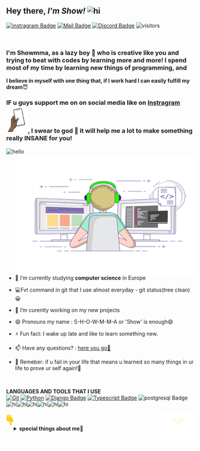 ## **Hey there**, *I'm Show!* <img src="https://i.pinimg.com/originals/57/5a/20/575a20918d349a354cc636a0d49b35a0.gif" width="58px" alt="hi">


[![instragram Badge](https://img.shields.io/badge/-@show-e84393?style=flat&labelColor=a12294&logo=instagram&logoColor=white)](https://www.instagram.com/shows_creation/?hl=en) [![Mail Badge](https://img.shields.io/badge/-showmma-ff2b5d?style=flat&labelColor=ff003c&logo=gmail&logoColor=white)](mailto:id2019showbikshowmma@gmail.com)  [![Discord Badge](https://img.shields.io/badge/-Discord-7f49e3?style=flat&labelColor=4d1fa3&logo=Discord&logoColor=white)](https://discord.gg/hnHQP25Yp8)
![visitors](https://visitor-badge.glitch.me/badge?page_id=show) 





<br>

### I'm Showmma, as a lazy boy 🥺  who is **creative** like you and trying to beat with codes by learning more and more! I spend most of my time by learning new things of programming, and  
**I believe in myself with one thing that, if I work hard I can easily fulfill my dream**😇


###   **IF u guys support me on  on social media like on [Instragram](https://www.instagram.com/shows_creation/?hl=en) <img src="github3.gif" width="58px" alt="hi">, I swear to god 🥺 it will help me a lot to make something really **INSANE** for you!**


<img src="https://i.pinimg.com/originals/7b/13/7c/7b137c48419e95e12416e783cc804e45.gif" width="68px" alt="hello">









 <meta name="viewport" content="width=device-width, initial-scale=1.0">



 <img align="right" alt="GIF" src="github4.gif" width="475" height="320"  />

- 🔭 I’m currently studying **computer science** in Europe

- 💻Fvt command in git that I use almost everyday - git status(tree clean)😀

- 🤔 I’m curently working on my new projects

- 😄 Pronouns my name : S-H-O-W-M-M-A or 'Show' is enough😄

- ⚡ Fun fact: I wake up late and like to learn something new.

- 📫 Have any questions? : [here you go🤫](mailto:id2019showbikshowmma@gmail.com)

- 🤫 Remeber: if u fail in your life that means u learned so many things in ur life to prove ur self again!💖 


<br>

 ****LANGUAGES AND TOOLS THAT I USE**** 
<br>
[![Git](https://img.shields.io/badge/-GIT-f76300?style=for-the-badge&labelColor=white&logo=Git&logoColor=f76300)](#) [![Python](https://img.shields.io/badge/-Python-e0a51b?style=for-the-badge&labelColor=blue&logo=Python&logoColor=ffde00&)](#) [![Django Badge](https://img.shields.io/badge/-Django-227328?style=for-the-badge&labelColor=white&logo=Django&logoColor=2c7a05)](#) [![Typescript Badge](https://img.shields.io/badge/-Typescript-08c2cc?style=for-the-badge&labelColor=grey&logo=typescript&logoColor=0fe7f2)](#) ![postgresql Badge](https://img.shields.io/badge/-postgresql-0884c7?style=for-the-badge&labelColor=lightgreen&logo=postgresql&logoColor=0884c7) 
<br>
<img src="https://media2.giphy.com/media/5HdEmwf5bvax2/source.gif" width="58px" alt="hi"><img src="https://media2.giphy.com/media/5HdEmwf5bvax2/source.gif" width="58px" alt="hi"><img src="https://media2.giphy.com/media/5HdEmwf5bvax2/source.gif" width="58px" alt="hi"><img src="https://media2.giphy.com/media/5HdEmwf5bvax2/source.gif" width="58px" alt="hi"><img src="https://media2.giphy.com/media/5HdEmwf5bvax2/source.gif" width="58px" alt="hi"><img src="https://media2.giphy.com/media/5HdEmwf5bvax2/source.gif" width="58px" alt="hi">


<img align="right" alt="GIF" src="github8.gif" width="90"  />
<img align="left" alt="GIF" src="github6.gif" width="19.9"  />


<br />

<br>



<details>

<summary>
<b>special things about me<b>🤫 
</summary>

<br >




#### **My daily coding stats like** Gtav😄

<!--START_SECTION:waka-->
```yml

Django       7 hrs 11 mins   ▓▓▓▓▓▓▓▓▓▓▓▓▓▓▓▓▓▓▓▓▓▓▓▓▓▓▓▓▓▓▓▓▓░░░░░░░░

Python       4 hrs 50 mins   ▓▓▓▓▓▓▓▓▓▓▓▓▓▓▓▓▓▓▓▓▓░░░░░░░░░░░░░░░░░░░░

Algorithms   2 hrs 27 mins   ▓▓▓▓▓▓▓▓▓▓▓░░░░░░░░░░░░░░░░░░░░░░░░░░░░░░

OAuth              35 mins   ▓▓▓▓░░░░░░░░░░░░░░░░░░░░░░░░░░░░░░░░░░░░░

scss               20 mins   ▓▓░░░░░░░░░░░░░░░░░░░░░░░░░░░░░░░░░░░░░░░    

others             14 mins   ▓░░░░░░░░░░░░░░░░░░░░░░░░░░░░░░░░░░░░░░░░
```
<!--END_SECTION:waka-->

#### **Github Stats**✅

![Show's GitHub stats](https://github-readme-stats.vercel.app/api?username=Shows-creation&show_icons=true&theme=monokai&icon_color=fcf00a&text_color=94f23d&bg_color=9175ff&title_color=28ed7a&border_radius=31) 

</details>



